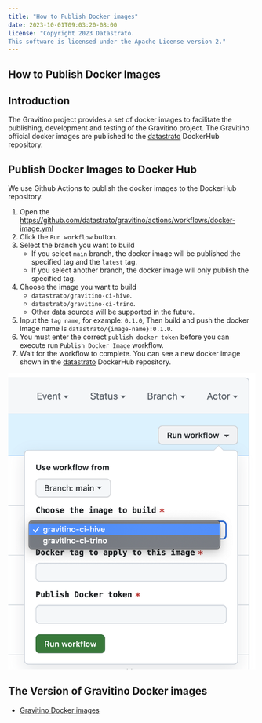 ```yaml
---
title: "How to Publish Docker images"
date: 2023-10-01T09:03:20-08:00
license: "Copyright 2023 Datastrato.
This software is licensed under the Apache License version 2."
---
```


## How to Publish Docker Images

## Introduction

The Gravitino project provides a set of docker images to facilitate the publishing, development and testing of the Gravitino project.
The Gravitino official docker images are published to the [datastrato](https://hub.docker.com/u/datastrato) DockerHub repository.

## Publish Docker Images to Docker Hub

We use Github Actions to publish the docker images to the DockerHub repository.

1. Open the <https://github.com/datastrato/gravitino/actions/workflows/docker-image.yml>
2. Click the `Run workflow` button.
3. Select the branch you want to build
   + If you select `main` branch, the docker image will be published the specified tag and the `latest` tag.
   + If you select another branch, the docker image will only publish the specified tag.
4. Choose the image you want to build
   + `datastrato/gravitino-ci-hive`.
   + `datastrato/gravitino-ci-trino`.
   + Other data sources will be supported in the future.
4. Input the `tag name`, for example: `0.1.0`, Then build and push the docker image name is `datastrato/{image-name}:0.1.0`.
5. You must enter the correct `publish docker token` before you can execute run `Publish Docker Image` workflow.
6. Wait for the workflow to complete. You can see a new docker image shown in the [datastrato](https://hub.docker.com/u/datastrato) DockerHub repository.

![Publish Docker Image](assets/publish-docker-image.png)

## The Version of Gravitino Docker images

+ [Gravitino Docker images](../dev/docker/README.md)
